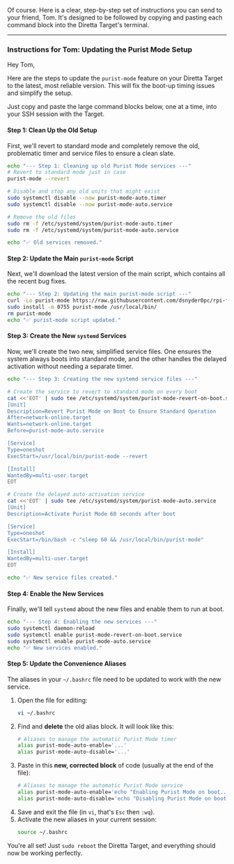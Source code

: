 Of course. Here is a clear, step-by-step set of instructions you can send to your friend, Tom. It's designed to be followed by copying and pasting each command block into the Diretta Target's terminal.

-----

### Instructions for Tom: Updating the Purist Mode Setup

Hey Tom,

Here are the steps to update the `purist-mode` feature on your Diretta Target to the latest, most reliable version. This will fix the boot-up timing issues and simplify the setup.

Just copy and paste the large command blocks below, one at a time, into your SSH session with the Target.

#### Step 1: Clean Up the Old Setup

First, we'll revert to standard mode and completely remove the old, problematic timer and service files to ensure a clean slate.

```bash
echo "--- Step 1: Cleaning up old Purist Mode services ---"
# Revert to standard mode just in case
purist-mode --revert

# Disable and stop any old units that might exist
sudo systemctl disable --now purist-mode-auto.timer
sudo systemctl disable --now purist-mode-auto.service

# Remove the old files
sudo rm -f /etc/systemd/system/purist-mode-auto.timer
sudo rm -f /etc/systemd/system/purist-mode-auto.service

echo "✅ Old services removed."
```

#### Step 2: Update the Main `purist-mode` Script

Next, we'll download the latest version of the main script, which contains all the recent bug fixes.

```bash
echo "--- Step 2: Updating the main purist-mode script ---"
curl -Lo purist-mode https://raw.githubusercontent.com/dsnyder0pc/rpi-for-roon/main/scripts/purist-mode
sudo install -m 0755 purist-mode /usr/local/bin/
rm purist-mode
echo "✅ purist-mode script updated."
```

#### Step 3: Create the New `systemd` Services

Now, we'll create the two new, simplified service files. One ensures the system always boots into standard mode, and the other handles the delayed activation without needing a separate timer.

```bash
echo "--- Step 3: Creating the new systemd service files ---"

# Create the service to revert to standard mode on every boot
cat <<'EOT' | sudo tee /etc/systemd/system/purist-mode-revert-on-boot.service
[Unit]
Description=Revert Purist Mode on Boot to Ensure Standard Operation
After=network-online.target
Wants=network-online.target
Before=purist-mode-auto.service

[Service]
Type=oneshot
ExecStart=/usr/local/bin/purist-mode --revert

[Install]
WantedBy=multi-user.target
EOT

# Create the delayed auto-activation service
cat <<'EOT' | sudo tee /etc/systemd/system/purist-mode-auto.service
[Unit]
Description=Activate Purist Mode 60 seconds after boot

[Service]
Type=oneshot
ExecStart=/bin/bash -c "sleep 60 && /usr/local/bin/purist-mode"

[Install]
WantedBy=multi-user.target
EOT

echo "✅ New service files created."
```

#### Step 4: Enable the New Services

Finally, we'll tell `systemd` about the new files and enable them to run at boot.

```bash
echo "--- Step 4: Enabling the new services ---"
sudo systemctl daemon-reload
sudo systemctl enable purist-mode-revert-on-boot.service
sudo systemctl enable purist-mode-auto.service
echo "✅ New services enabled."
```

#### Step 5: Update the Convenience Aliases

The aliases in your `~/.bashrc` file need to be updated to work with the new service.

1.  Open the file for editing:
    ```bash
    vi ~/.bashrc
    ```
2.  Find and **delete** the old alias block. It will look like this:
    ```bash
    # Aliases to manage the automatic Purist Mode timer
    alias purist-mode-auto-enable='...'
    alias purist-mode-auto-disable='...'
    ```
3.  Paste in this **new, corrected block** of code (usually at the end of the file):
    ```bash
    # Aliases to manage the automatic Purist Mode service
    alias purist-mode-auto-enable='echo "Enabling Purist Mode on boot..."; purist-mode; sudo systemctl enable purist-mode-auto.service'
    alias purist-mode-auto-disable='echo "Disabling Purist Mode on boot..."; purist-mode --revert; sudo systemctl disable --now purist-mode-auto.service'
    ```
4.  Save and exit the file (in `vi`, that's `Esc` then `:wq`).
5.  Activate the new aliases in your current session:
    ```bash
    source ~/.bashrc
    ```

You're all set\! Just `sudo reboot` the Diretta Target, and everything should now be working perfectly.
